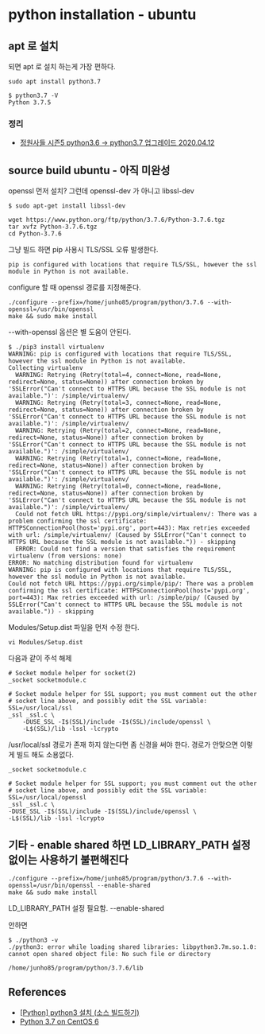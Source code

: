 # python installation - ubuntu

## apt 로 설치
되면 apt 로 설치 하는게 가장 편하다.
```
sudo apt install python3.7
```

```
$ python3.7 -V
Python 3.7.5
```

### 정리
* [정원사들 시즌5 python3.6 -> python3.7 업그레이드 2020.04.12](https://junho85.pe.kr/1504)

## source build ubuntu - 아직 미완성
openssl 먼저 설치? 그런데 openssl-dev 가 아니고 libssl-dev
```
$ sudo apt-get install libssl-dev
```

```
wget https://www.python.org/ftp/python/3.7.6/Python-3.7.6.tgz
tar xvfz Python-3.7.6.tgz
cd Python-3.7.6
```

그냥 빌드 하면 pip 사용시 TLS/SSL 오류 발생한다.
```
pip is configured with locations that require TLS/SSL, however the ssl module in Python is not available.
```

configure 할 때 openssl 경로를 지정해준다.
```
./configure --prefix=/home/junho85/program/python/3.7.6 --with-openssl=/usr/bin/openssl
make && sudo make install
```

--with-openssl 옵션은 별 도움이 안된다.
```
$ ./pip3 install virtualenv
WARNING: pip is configured with locations that require TLS/SSL, however the ssl module in Python is not available.
Collecting virtualenv
  WARNING: Retrying (Retry(total=4, connect=None, read=None, redirect=None, status=None)) after connection broken by 'SSLError("Can't connect to HTTPS URL because the SSL module is not available.")': /simple/virtualenv/
  WARNING: Retrying (Retry(total=3, connect=None, read=None, redirect=None, status=None)) after connection broken by 'SSLError("Can't connect to HTTPS URL because the SSL module is not available.")': /simple/virtualenv/
  WARNING: Retrying (Retry(total=2, connect=None, read=None, redirect=None, status=None)) after connection broken by 'SSLError("Can't connect to HTTPS URL because the SSL module is not available.")': /simple/virtualenv/
  WARNING: Retrying (Retry(total=1, connect=None, read=None, redirect=None, status=None)) after connection broken by 'SSLError("Can't connect to HTTPS URL because the SSL module is not available.")': /simple/virtualenv/
  WARNING: Retrying (Retry(total=0, connect=None, read=None, redirect=None, status=None)) after connection broken by 'SSLError("Can't connect to HTTPS URL because the SSL module is not available.")': /simple/virtualenv/
  Could not fetch URL https://pypi.org/simple/virtualenv/: There was a problem confirming the ssl certificate: HTTPSConnectionPool(host='pypi.org', port=443): Max retries exceeded with url: /simple/virtualenv/ (Caused by SSLError("Can't connect to HTTPS URL because the SSL module is not available.")) - skipping
  ERROR: Could not find a version that satisfies the requirement virtualenv (from versions: none)
ERROR: No matching distribution found for virtualenv
WARNING: pip is configured with locations that require TLS/SSL, however the ssl module in Python is not available.
Could not fetch URL https://pypi.org/simple/pip/: There was a problem confirming the ssl certificate: HTTPSConnectionPool(host='pypi.org', port=443): Max retries exceeded with url: /simple/pip/ (Caused by SSLError("Can't connect to HTTPS URL because the SSL module is not available.")) - skipping
```


Modules/Setup.dist 파일을 먼저 수정 한다.
```
vi Modules/Setup.dist
```

다음과 같이 주석 해제
```
# Socket module helper for socket(2)
_socket socketmodule.c

# Socket module helper for SSL support; you must comment out the other
# socket line above, and possibly edit the SSL variable:
SSL=/usr/local/ssl
_ssl _ssl.c \
    -DUSE_SSL -I$(SSL)/include -I$(SSL)/include/openssl \
    -L$(SSL)/lib -lssl -lcrypto
```

/usr/local/ssl 경로가 존재 하지 않는다면 좀 신경을 써야 한다. 경로가 안맞으면 이렇게 빌드 해도 소용없다.

```
_socket socketmodule.c

# Socket module helper for SSL support; you must comment out the other
# socket line above, and possibly edit the SSL variable:
SSL=/usr/local/openssl
_ssl _ssl.c \
-DUSE_SSL -I$(SSL)/include -I$(SSL)/include/openssl \
-L$(SSL)/lib -lssl -lcrypto
```

## 기타 - enable shared 하면 LD_LIBRARY_PATH 설정 없이는 사용하기 불편해진다
```
./configure --prefix=/home/junho85/program/python/3.7.6 --with-openssl=/usr/bin/openssl --enable-shared
make && sudo make install
```

LD_LIBRARY_PATH 설정 필요함. --enable-shared

안하면
```
$ ./python3 -v
./python3: error while loading shared libraries: libpython3.7m.so.1.0: cannot open shared object file: No such file or directory
```

```
/home/junho85/program/python/3.7.6/lib
```


## References
* [[Python] python3 설치 (소스 빌드하기)](https://oboki.net/workspace/programming/language/python/python-python3-%EC%84%A4%EC%B9%98-%EC%86%8C%EC%8A%A4-%EB%B9%8C%EB%93%9C%ED%95%98%EA%B8%B0/)
* [Python 3.7 on CentOS 6](https://benad.me/blog/2018/07/17/python-3.7-on-centos-6/)
